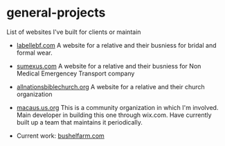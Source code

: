 # general-projects

List of websites I've built for clients or maintain
- [labellebf.com](https://labellebf.com/)
  A website for a relative and their busniess for bridal and formal wear.

- [sumexus.com](https://sumexus.com/)
  A website for a relative and their busniess for Non Medical Emergencey Transport company

- [allnationsbiblechurch.org](https://allnationsbiblechurch.org/)
  A website for a relative and their church organization

- [macaus.us.org](https://www.macaus.us.org/)
  This is a community organization in which I'm involved. Main developer in building this one through wix.com.
  Have currently built up a team that maintains it periodically.

- Current work: [bushelfarm.com](https://bushelfarm.com/) 
